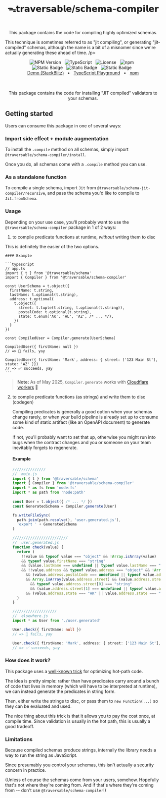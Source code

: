 <br>
<h1 align="center">ᯓ𝘁𝗿𝗮𝘃𝗲𝗿𝘀𝗮𝗯𝗹𝗲/𝘀𝗰𝗵𝗲𝗺𝗮-𝗰𝗼𝗺𝗽𝗶𝗹𝗲𝗿</h1>
<br>

<p align="center">
  This package contains the code for compiling highly optimized schemas. 
  
  This technique is sometimes referred to as "jit compiling", or generating "jit-compiled" schemas, although the name is a bit of a misnomer since
  we're actually generating these ahead of time.
/p>

<div align="center">
  <img alt="NPM Version" src="https://img.shields.io/npm/v/%40traversable%2Fschema-compiler?style=flat-square&logo=npm&label=npm&color=blue">
  &nbsp;
  <img alt="TypeScript" src="https://img.shields.io/badge/TypeScript-5.5%2B-blue?style=flat-square&logo=TypeScript&logoColor=4a9cf6">
  &nbsp;
  <img alt="License" src="https://img.shields.io/static/v1?label=Hippocratic%20License&message=HL3&labelColor=59636e&color=838a93">
  &nbsp;
  <img alt="npm" src="https://img.shields.io/npm/dt/@traversable/schema-compiler?style=flat-square">
  &nbsp;
</div>

<div align="center">
  <!-- <img alt="npm bundle size (scoped)" src="https://img.shields.io/bundlephobia/minzip/%40traversable/schema-compiler?style=flat-square&label=size">
  &nbsp; -->
  <img alt="Static Badge" src="https://img.shields.io/badge/%F0%9F%8C%B2-tree--shakeable-brightgreen?labelColor=white">
  &nbsp;
  <img alt="Static Badge" src="https://img.shields.io/badge/ESM-supported-2d9574?style=flat-square&logo=JavaScript">
  &nbsp;
  <img alt="Static Badge" src="https://img.shields.io/badge/CJS-supported-2d9574?style=flat-square&logo=Node.JS">
  &nbsp;
</div>

<div align="center">
  <a href="https://stackblitz.com/edit/traversable?file=src%2Fsandbox.tsx" target="_blank">Demo (StackBlitz)</a>
  <span>&nbsp;&nbsp;•&nbsp;&nbsp;</span>
  <a href="https://tsplay.dev/w2y29W" target="_blank">TypeScript Playground</a>
  <span>&nbsp;&nbsp;•&nbsp;&nbsp;</span>
  <a href="https://www.npmjs.com/package/@traversable/schema-compiler" target="_blank">npm</a>
  <br>
</div>
<br>
<br>

<p align="center">
  This package contains the code for installing "JIT compiled" validators to your schemas.
</p>


## Getting started

Users can consume this package in one of several ways:

### Import side effect + module augmentation

To install the `.compile` method on all schemas, simply import `@traversable/schema-compiler/install`.

Once you do, all schemas come with a `.compile` method you can use.

### As a standalone function

To compile a single schema, import `Jit` from `@traversable/schema-jit-compiler/recursive`, and pass the
schema you'd like to compile to `Jit.fromSchema`.

### Usage

Depending on your use case, you'll probably want to use the `@traversable/schema-compiler` package in 1 of 2 ways:

1. to compile predicate functions at runtime, _without_ writing them to disc

  This is definitely the easier of the two options.

    #### Example
  
    ```typescript
    // app.ts
    import { t } from '@traversable/schema'
    import { Compiler } from '@traversable/schema-compiler'
  
    const UserSchema = t.object({
      firstName: t.string,
      lastName: t.optional(t.string),
      address: t.optional(
        t.object({
          street: t.tuple(t.string, t.optional(t.string)),
          postalCode: t.optional(t.string),
          state: t.enum('AK', 'AL', 'AZ', /* ... */),
        })
      )
    })

    const CompiledUser = Compiler.generate(UserSchema)

    CompiledUser({ firstName: null }) 
    // => 🚫 fails, yay

    CompiledUser({ firstName: 'Mark', address: { street: ['123 Main St'], state: 'AZ' }}) 
    // => ✅ succeeds, yay
    ```

  > **Note:** As of May 2025, `Compiler.generate` works with [Cloudflare workers](https://github.com/cloudflare/workerd/pull/4142) 🎉

2. to compile predicate functions (as strings) and write them to disc (codegen)

    Compiling predicates is generally a good option when your schemas change rarely, or when your build pipeline is already
    set up to consume some kind of static artifact (like an OpenAPI document) to generate code.
  
    If not, you'll probably want to set that up, otherwise you might run into bugs when the contract changes and you or
    someone on your team inevitably forgets to regenerate.
  
    #### Example
  
    ```typescript
    ///////////////
    //  main.js
    import { t } from '@traversable/schema'
    import { Compiler } from '@traversable/schema-compiler'
    import * as fs from 'node:fs'
    import * as path from 'node:path'
  
    const User = t.object({ /* ... */ })
    const GeneratedSchema = Compiler.generate(User)

    fs.writeFileSync(
      path.join(path.resolve(), 'user.generated.js'),
      'export ' + GeneratedSchema
    )
    
    /////////////////////////
    //  user.generated.js
    function check(value) {
      return (
        !!value && typeof value === "object" && !Array.isArray(value)
        && typeof value.firstName === "string"
        && (value.lastName === undefined || typeof value.lastName === "string")
        && !!value.address && typeof value.address === "object" && !Array.isArray(value.address)
          && (value.address.postalCode === undefined || typeof value.address.postalCode === "string")
          && Array.isArray(value.address.street) && (value.address.street.length === 1 || value.address.street.length === 2)
            && typeof value.address.street[0] === "string"
            && (value.address.street[1] === undefined || typeof value.address.street[1] === "string")
          && (value.address.state === "AK" || value.address.state === "AL" || value.address.state === "AZ")
      )
    }

    ////////////////////
    //  elsewhere.js
    import * as User from './user.generated'

    User.check({ firstName: null }) 
    // => 🚫 fails, yay

    User.check({ firstName: 'Mark', address: { street: ['123 Main St'], state: 'AZ' }}) 
    // => ✅ succeeds, yay
    ```

### How does it work?

This package uses a [well-known trick](https://romgrk.com/posts/optimizing-javascript#7-use-eval)
for optimizing hot-path code.

The idea is pretty simple: rather than have predicates carry around a bunch of code that lives in
memory (which will have to be interpreted at runtime), we can instead generate the predicates in
string form.

Then, either write the strings to disc, or pass them to `new Function(...)` so they can be evaluated
and used.

The nice thing about this trick is that it allows you to pay the cost once, at compile time. Since
validation is usually in the hot path, this is usually a good tradeoff.


### Limitations

Because compiled schemas produce strings, internally the library needs a way to run the string as JavaScript.

Since presumably you control your schemas, this isn't actually a security concern in practice.

(Unless of course the schemas come from your users, somehow. Hopefully that's not where they're coming from.
And if that's where they're coming from -- don't use `@traversable/schema-compiler`!)
